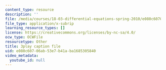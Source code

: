 ```yaml
---
content_type: resource
description: ''
file: /media/courses/18-03-differential-equations-spring-2010/e080c60706ab53e7b41aba1685305840_SioXozu-Loo.vtt
file_type: application/x-subrip
learning_resource_types: []
license: https://creativecommons.org/licenses/by-nc-sa/4.0/
ocw_type: OCWFile
resourcetype: Other
title: 3play caption file
uid: e080c607-06ab-53e7-b41a-ba1685305840
video_metadata:
  youtube_id: null
---
```

